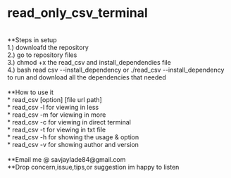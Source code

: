 # read_only_csv_terminal
<br>
**Steps in setup<br>
1.) downloafd the repository<br>
2.) go to repository files<br>
3.) chmod +x the read_csv and install_dependendies  file<br>
4.) bash read csv --install_dependency or ./read_csv --install_dependency 
to run and download all the dependencies that needed<br>
<br>
**How to use it<br>
* read_csv [option] [file url path]<br>
* read_csv -l for viewing in less<br>
* read_csv -m for viewing in more<br>
* read_csv -c for viewing in direct terminal<br>
* read_csv -t for viewing in txt file<br>
* read_csv -h for showing the usage & option<br>
* read_csv -v for showing author and version<br>
<br>
**Email me @ savjaylade84@gmail.com<br>
**Drop concern,issue,tips,or suggestion im happy to listen<br>

